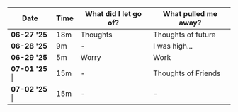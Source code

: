 
| Date             | Time | What did I let go of? | What pulled me away? |
| ---------------- | ---- | --------------------- | -------------------- |
| **06-27 '25**    | 18m  | Thoughts              | Thoughts of future   |
| **06-28 '25**    | 9m   | -                     | I was high...        |
| **06-29 '25**    | 5m   | Worry                 | Work                 |
| **07-01 '25** \| | 15m  | -                     | Thoughts of Friends  |
| **07-02 '25** \| | 15m  | -                     | -                    |
